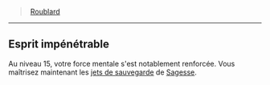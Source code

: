 ﻿---
!ClassFeatureItem
Id: rogue_hd.md#esprit-impénétrable
ParentLink: rogue_hd.md#roublard
Name: Esprit impénétrable
ParentName: Roublard
NameLevel: 2
Attributes:
  Name: Esprit impénétrable
  Markdown: >+
    ## <!--Name-->Esprit impénétrable<!--/Name-->


    Au niveau 15, votre force mentale s'est notablement renforcée. Vous maîtrisez maintenant les [jets de sauvegarde](hd_abilities_jets_de_sauvegarde.md) de [Sagesse](hd_abilities_wisdom.md).

AttributesDictionary: >+
  Name: Esprit impénétrable

  Markdown: >+

    ## <!--Name-->Esprit impénétrable<!--/Name-->





    Au niveau 15, votre force mentale s'est notablement renforcée. Vous maîtrisez maintenant les [jets de sauvegarde](hd_abilities_jets_de_sauvegarde.md) de [Sagesse](hd_abilities_wisdom.md).



---
> [Roublard](hd_rogue.md)

---

## Esprit impénétrable

Au niveau 15, votre force mentale s'est notablement renforcée. Vous maîtrisez maintenant les [jets de sauvegarde](hd_abilities_jets_de_sauvegarde.md) de [Sagesse](hd_abilities_wisdom.md).

